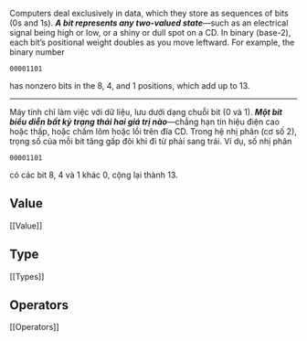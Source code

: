 Computers deal exclusively in data, which they store as sequences of bits (0s and 1s). ***A bit represents any two-valued state***—such as an electrical signal being high or low, or a shiny or dull spot on a CD. In binary (base-2), each bit’s positional weight doubles as you move leftward. For example, the binary number

```
00001101
```

has nonzero bits in the 8, 4, and 1 positions, which add up to 13.

---

Máy tính chỉ làm việc với dữ liệu, lưu dưới dạng chuỗi bit (0 và 1). ***Một bit biểu diễn bất kỳ trạng thái hai giá trị nào***—chẳng hạn tín hiệu điện cao hoặc thấp, hoặc chấm lõm hoặc lồi trên đĩa CD. Trong hệ nhị phân (cơ số 2), trọng số của mỗi bit tăng gấp đôi khi đi từ phải sang trái. Ví dụ, số nhị phân

```
00001101
```

có các bit 8, 4 và 1 khác 0, cộng lại thành 13.

## Value
[[Value]]
## Type
[[Types]]
## Operators
[[Operators]]